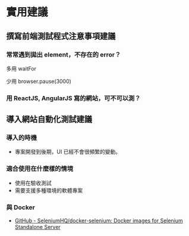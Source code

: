 # 實用建議

## 撰寫前端測試程式注意事項建議

### 常常遇到拋出 element，不存在的 error？

多用 waitFor

少用 browser.pause(3000)

### 用 ReactJS, AngularJS 寫的網站，可不可以測？

## 導入網站自動化測試建議
<!--### 前端測試的使用時機-->

### 導入的時機

* 專案開發到後期，UI 已經不會很頻繁的變動。

### 適合使用在什麼樣的情境

* 使用在驗收測試
* 需要支援多種環境的軟體專案

### 與 Docker

* [GitHub - SeleniumHQ/docker-selenium: Docker images for Selenium Standalone Server](https://github.com/SeleniumHQ/docker-selenium)

<!--
Xvfb 是什麼呢，他的名稱是 virtual framebuffer X server for X Version 11， Xvfb 可以直接處理 Window 的圖形化功能，並且不會把圖像輸出到螢幕上，也就是說，就算你的電腦沒有啟動 Xwindow ， 你仍然可以執行任何圖形程式。
-->

<!--
https://www.puritys.me/docs-blog/article-262-%E5%AE%89%E8%A3%9D-XVFB-%E5%81%9A-Selenium-%E6%B8%AC%E8%A9%A6.html
-->